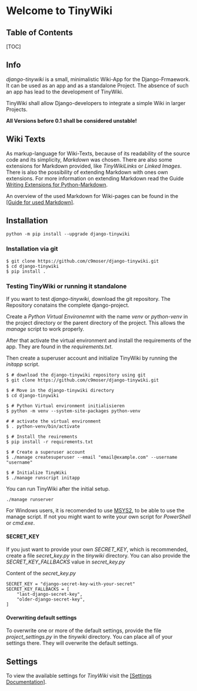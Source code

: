 # Welcome to TinyWiki

## Table of Contents

[TOC]

## Info

*django-tinywiki* is a small, minimalistic Wiki-App for the Django-Frmaework.
It can be used as an app and as a standalone Project. The absence of such an
app has lead to the development of TinyWiki.

TinyWiki shall allow Django-developers to integrate a simple Wiki in larger
Projects.

**All Versions before 0.1 shall be considered unstable!**

## Wiki Texts

As markup-language for Wiki-Texts, because of its readability of the source 
code and its simplicity, *Markdown* was chosen. There are also some extensions
for Markdown provided, like *TinyWikiLinks* or *Linked Images*. There is also
the possibility of extending Markdown with ones own extensions. For more 
information on extending Markdown read the Guide
[Writing Extensions for Python-Markdown](https://python-markdown.github.io/extensions/api/#writing-extensions-for-python-markdown).

An overview of the used Markdown for Wiki-pages can be found in the
[[Guide for used Markdown]](en-tinywiki-markdown).

## Installation

```
python -m pip install --upgrade django-tinywiki
```

### Installation via git

``` { .sh }
$ git clone https://github.com/c9moser/django-tinywiki.git
$ cd django-tinywiki
$ pip install .
```

### Testing TinyWiki or running it standalone

If you want to test *django-tinywiki*, download the git repository.
The Repository conatains the complete django-project.

Create a *Python Virtual Environemnt* with the name *venv* or 
*python-venv* in the project directory or the parent directory of the 
project. This allows the *manage* script to work properly.

After that activate the virtual environment and install the requirements
of the app. They are found in the *requirements.txt*.

Then create a superuser account and initialize TinyWiki by running the
*initapp* script.


``` { .sh }
$ # download the django-tinywiki repository using git
$ git clone https://github.com/c9moser/django-tinywiki.git

$ # Move in the django-tinywiki directory
$ cd django-tinywiki

$ # Python Virtual environment initialisieren
$ python -m venv --system-site-packages python-venv

# # activate the virtual environment
$ . python-venv/bin/activate

$ # Install the reuirements
$ pip install -r requirements.txt

$ # Create a superuser account
$ ./manage createsuperuser --email "email@example.com" --username "username"

$ # Initialize TinyWiki
$ ./manage runscript initapp
```

You can run TinyWiki after the initial setup.

``` { .sh }
./manage runserver
```

For Windows users, it is recomended to use [MSYS2](https://www.msys2.org),
to be able to use the manage script. If not you might want to write your
own script for *PowerShell* or *cmd.exe*.

#### SECRET_KEY

If you just want to provide your own *SECRET_KEY*, which is recommended,
create a file *secret_key.py* in the *tinywiki* directory. You can also
provide the *SECRET_KEY_FALLBACKS* value in *secret_key.py*

Content of the *secret_key.py*

``` { .python }
SECRET_KEY = "django-secret-key-with-your-secret"
SECRET_KEY_FALLBACKS = [
    "last-django-secret-key",
    "older-django-secret-key",
]
```

#### Overwriting default settings

To overwrite one or more of the default settings, provide the file
*project_settings.py* in the *tinywiki* directory. You can place all
of your settings there. They will overwrite the default settings.

## Settings

To view the available settings for *TinyWiki* visit the [[Settings Documentation]](en-tinywiki-settings).

